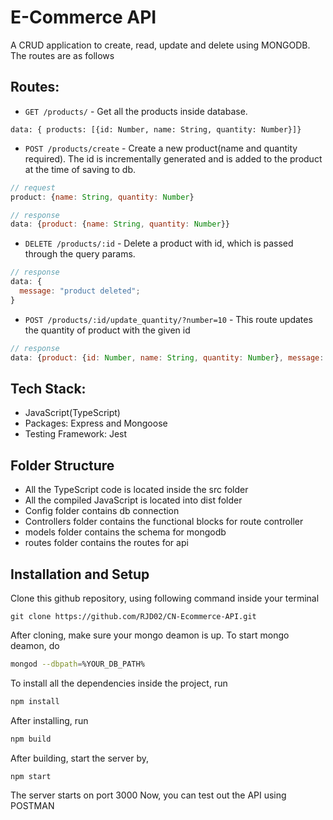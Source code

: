 # E-Commerce API

A CRUD application to create, read, update and delete using MONGODB. The routes are as follows

## Routes:

- `GET /products/` - Get all the products inside database.

```JS
data: { products: [{id: Number, name: String, quantity: Number}]}
```

- `POST /products/create` - Create a new product(name and quantity required). The id is incrementally generated and is added to the product at the time of saving to db.

```js
// request
product: {name: String, quantity: Number}

// response
data: {product: {name: String, quantity: Number}}
```

- `DELETE /products/:id` - Delete a product with id, which is passed through the query params.

```js
// response
data: {
  message: "product deleted";
}
```

- `POST /products/:id/update_quantity/?number=10` - This route updates the quantity of product with the given id

```js
// response
data: {product: {id: Number, name: String, quantity: Number}, message: String}
```

## Tech Stack:

- JavaScript(TypeScript)
- Packages: Express and Mongoose
- Testing Framework: Jest

## Folder Structure

- All the TypeScript code is located inside the src folder
- All the compiled JavaScript is located into dist folder
- Config folder contains db connection
- Controllers folder contains the functional blocks for route controller
- models folder contains the schema for mongodb
- routes folder contains the routes for api

## Installation and Setup

Clone this github repository, using following command inside your terminal

`git clone https://github.com/RJD02/CN-Ecommerce-API.git`

After cloning, make sure your mongo deamon is up. To start mongo deamon, do

```bash
mongod --dbpath=%YOUR_DB_PATH%
```

To install all the dependencies inside the project, run

```bash
npm install
```

After installing, run

```bash
npm build
````

After building, start the server by,

```bash
npm start
```

The server starts on port 3000
Now, you can test out the API using POSTMAN
